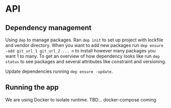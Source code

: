 # API

## Dependency management
Using `dep` to manage packages. Ran `dep init` to set up project with lockfile and vendor
directory. When you want to add new packages run `dep ensure -add git_url_1 git_url_2 ... n` to
install however many packages you want 1 to many. To get an overview of how dependency looks
like run `dep status` to see packages and several attributes like constraint and versioning.

Update dependencies running `dep ensure -update`.

## Running the app
We are using Docker to isolate runtime. TBD... docker-compose coming
